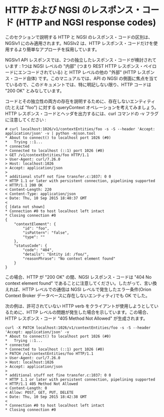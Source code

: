 # HTTP および NGSI のレスポンス・コード (HTTP and NGSI response codes)

このセクションで説明する HTTP と NGSI のレスポンス・コードの区別は、NGSIv1 にのみ適用されます。NGSIv2 は、HTTP レスポンス・コードだけを使用するより簡単なアプローチを採用しています。

NGSIv1 API レスポンスでは、2つの独立したレスポンス・コードが検討されています : 1つは NGSI レベルの "内部" (つまり REST HTTP レスポンス・ペイロードにエンコードされている) と HTTP レベルの他の "外部" (HTTP レスポンス・コード自体) です。このマニュアルでは、API の NGSI の側面に焦点を当てているので、このドキュメントでは、特に明記しない限り、HTTP コードは "200 OK" とみなしています。

コードとその独立性の両方の存在を説明するために、存在しないエンティティ (たとえば "foo") に対する queryContext オペレーションを考えてみましょう。HTTP レスポンス・コードとヘッダを出力するには、curl コマンドの -v フラグに注意してください :

```
# curl localhost:1026/v1/contextEntities/foo -s -S --header 'Accept: application/json' -v | python -mjson.tool
* About to connect() to localhost port 1026 (#0)
*   Trying ::1...
* connected
* Connected to localhost (::1) port 1026 (#0)
> GET /v1/contextEntities/foo HTTP/1.1
> User-Agent: curl/7.26.0
> Host: localhost:1026
> Accept: application/json
>
* additional stuff not fine transfer.c:1037: 0 0
* HTTP 1.1 or later with persistent connection, pipelining supported
< HTTP/1.1 200 OK
< Content-Length: 220
< Content-Type: application/json
< Date: Thu, 10 Sep 2015 18:40:37 GMT
<
{ [data not shown]
* Connection #0 to host localhost left intact
* Closing connection #0
{
    "contextElement": {
        "id": "foo",
        "isPattern": "false",
        "type": ""
    },
    "statusCode": {
        "code": "404",
        "details": "Entity id: /foo/",
        "reasonPhrase": "No context element found"
    }
}
```
この場合、HTTP が "200 OK" の間、NGSI レスポンス・コードは "404 No context element found" であることに注意してください。したがって、言い換えれば、HTTP レベルでの通信は NGSI レベルで発生したエラー条件(Orion Context Broker データベースに存在しないエンティティ)でも OK でした。

次の例は、許可されていない HTTP verb をクライアントが使用しようとしているために、HTTP レベルの問題が発生した場合を示しています。この場合、HTTP レスポンス・コード "405 Method Not Allowed" が生成されます。

```
curl -X PATCH localhost:1026/v1/contextEntities/foo -s -S --header 'Accept: application/json' -v
* About to connect() to localhost port 1026 (#0)
*   Trying ::1...
* connected
* Connected to localhost (::1) port 1026 (#0)
> PATCH /v1/contextEntities/foo HTTP/1.1
> User-Agent: curl/7.26.0
> Host: localhost:1026
> Accept: application/json
>
* additional stuff not fine transfer.c:1037: 0 0
* HTTP 1.1 or later with persistent connection, pipelining supported
< HTTP/1.1 405 Method Not Allowed
< Content-Length: 0
< Allow: POST, GET, PUT, DELETE
< Date: Thu, 10 Sep 2015 18:42:38 GMT
<
* Connection #0 to host localhost left intact
* Closing connection #0
```
